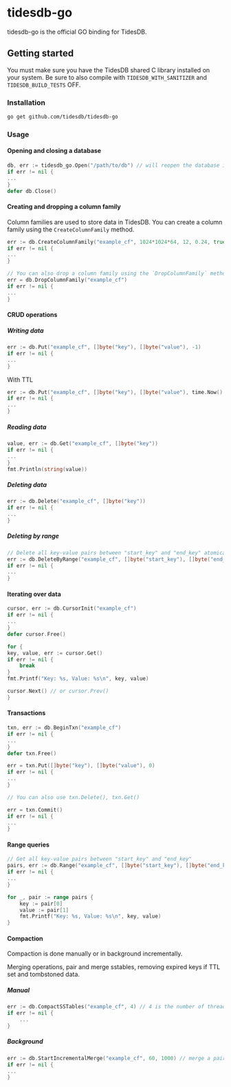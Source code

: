 # tidesdb-go
tidesdb-go is the official GO binding for TidesDB.

## Getting started
You must make sure you have the TidesDB shared C library installed on your system.  Be sure to also compile with `TIDESDB_WITH_SANITIZER` and `TIDESDB_BUILD_TESTS` OFF.

### Installation
```bash
go get github.com/tidesdb/tidesdb-go
```

### Usage

#### Opening and closing a database
```go
db, err := tidesdb_go.Open("/path/to/db") // will reopen the database if it already exists
if err != nil {
...
}
defer db.Close()
```

#### Creating and dropping a column family
Column families are used to store data in TidesDB. You can create a column family using the `CreateColumnFamily` method.
```go
err := db.CreateColumnFamily("example_cf", 1024*1024*64, 12, 0.24, true, int(tidesdb_go.TDB_COMPRESS_SNAPPY), true)
if err != nil {
...
}

// You can also drop a column family using the `DropColumnFamily` method.
err = db.DropColumnFamily("example_cf")
if err != nil {
...
}
```

#### CRUD operations

##### Writing data
```go
err := db.Put("example_cf", []byte("key"), []byte("value"), -1)
if err != nil {
...
}
```

With TTL
```go
err := db.Put("example_cf", []byte("key"), []byte("value"), time.Now().Add(10*time.Second).Unix())
if err != nil {
...
}
```

##### Reading data
```go
value, err := db.Get("example_cf", []byte("key"))
if err != nil {
...
}
fmt.Println(string(value))
```


##### Deleting data
```go
err := db.Delete("example_cf", []byte("key"))
if err != nil {
...
}
```

##### Deleting by range
```go
// Delete all key-value pairs between "start_key" and "end_key" atomically
err := db.DeleteByRange("example_cf", []byte("start_key"), []byte("end_key"))
if err != nil {
...
}
```

#### Iterating over data
```go
cursor, err := db.CursorInit("example_cf")
if err != nil {
...
}
defer cursor.Free()

for {
key, value, err := cursor.Get()
if err != nil {
    break
}
fmt.Printf("Key: %s, Value: %s\n", key, value)

cursor.Next() // or cursor.Prev()
}
```

#### Transactions
```go
txn, err := db.BeginTxn("example_cf")
if err != nil {
...
}
defer txn.Free()

err = txn.Put([]byte("key"), []byte("value"), 0)
if err != nil {
...
}

// You can also use txn.Delete(), txn.Get()

err = txn.Commit()
if err != nil {
...
}
```

#### Range queries
```go
// Get all key-value pairs between "start_key" and "end_key"
pairs, err := db.Range("example_cf", []byte("start_key"), []byte("end_key"))
if err != nil {
...
}

for _, pair := range pairs {
    key := pair[0]
    value := pair[1]
    fmt.Printf("Key: %s, Value: %s\n", key, value)
}
```



#### Compaction
Compaction is done manually or in background incrementally.

Merging operations, pair and merge sstables, removing expired keys if TTL set and tombstoned data.

##### Manual
```go
err := db.CompactSSTables("example_cf", 4) // 4 is the number of threads to use for compaction. Each thread will compact a pair of sstables.
if err != nil {
    ...
}
```

##### Background
```go
err := db.StartIncrementalMerge("example_cf", 60, 1000) // merge a pair of sstables starting at oldest pair every 60 seconds only when we have a minimum of 1000 sstables
if err != nil {
...
}
```